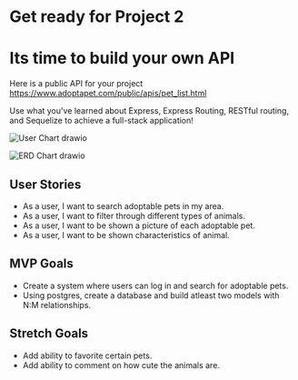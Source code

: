 # Get ready for Project 2

# Its time to build your own API

Here is a public API for your project https://www.adoptapet.com/public/apis/pet_list.html

Use what you've learned about  Express, Express Routing, RESTful routing, and Sequelize to achieve a full-stack application!

![User Chart drawio](https://user-images.githubusercontent.com/117546971/209067675-f35b6ff7-8275-4c77-91b7-0bd857714c37.png)

![ERD Chart drawio](https://user-images.githubusercontent.com/117546971/209071699-2ebf5986-5879-4786-a126-f29ea474cc8a.png)


## User Stories
- As a user, I want to search adoptable pets in my area.
- As a user, I want to filter through different types of animals.
- As a user, I want to be shown a picture of each adoptable pet.
- As a user, I want to be shown characteristics of animal.

## MVP Goals
- Create a system where users can log in and search for adoptable pets.
- Using postgres, create a database and build atleast two models with N:M relationships.

## Stretch Goals
- Add ability to favorite certain pets.
- Add ability to comment on how cute the animals are.
